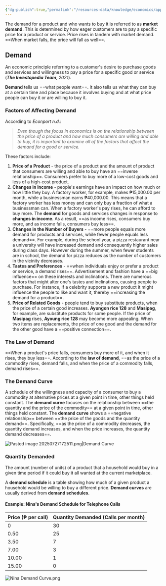 ```yaml
---
{"dg-publish":true,"permalink":"/resources-data/knowledge/economics/applied-economics/market-demand/"}
---
```


The demand for a product and who wants to buy it is referred to as **market demand**. This is determined by how eager customers are to pay a specific price for a product or service. Price rises in tandem with market demand. ==When market falls, the price will fall as well==.

## Demand
An economic principle referring to a customer's desire to purchase goods and services and willingness to pay a price for a specific good or service (***The Investopedia Team***, *2021*).

**Demand** tells us ==what people want==. It also tells us what they can buy at a certain time and place because it involves buying and at what price people can buy it or are willing to buy it.

### Factors of Affecting Demand
According to *Econport n.d.*:

 > *Even though the focus in economics is on the relationship between the price of a product and how much consumers are willing and able to buy, it is important to examine all of the factors that affect the demand for a good or service.*
 
 These factors include:
 1. **Price of a Product** - the price of a product and the amount of product that consumers are willing and able to buy have an ==inverse relationship==. Consumers prefer to buy more of a low-cost goods and less of a high-cost product.
 2. **Changes in Income** - people's earnings have an impact on how much or how little they buy. A factory worker, for example, makes ₱15,000.00 per month, while a businessman earns ₱40,000.00. This means that a factory worker has less money and can only buy a fraction of what a businessman can. When a factory worker's pay rises, he can afford to buy more. The **demand** for goods and services changes in response to **changes in income**. As a result, ==as income rises, consumers buy more, and as income falls, consumers buy less==.
 3. **Changes in the Number of Buyers** - ==more people equals more demand for products and services, while fewer people equals less demand==. For example, during the school year, a pizza restaurant near a university will have increased demand and consequently higher sales during class days. However during the summer, when fewer students are in school, the demand for pizza reduces as the number of customers in the vicinity decreases.
 4. **Tastes and Preferences** - ==when individuals enjoy or prefer a product or service, a demand rises==. Advertisement and fashion have a ==big influence== on these interests and inclinations. There are numerous factors that might alter one's tastes and inclinations, causing people to purchase. For instance, if a celebrity supports a new product it might influence the people to like and want it, thereby ==increasing the demand for a product==.
 5. **Price of Related Goods** - people tend to buy substitute products, when the price of a certain good increases. **Ayungon rice 128** and **Masipag**, for example, are substitute products for some people. If the price of **Masipag** rises, **Ayoung rice 128** may become more appealing. When two items are replacements, the price of one good and the demand for the other good have a ==positive connection==.

### The Law of Demand
==When a product's price falls, consumers buy more of it, and when it rises, they buy less==. According to the **law of demand**, ==as the price of a commodity rises, demand falls, and when the price of a commodity falls, demand rises==.

### The Demand Curve
A schedule of the willingness and capacity of a consumer to buy a commodity at alternative prices at a given point in time, other things held constant. The **demand curve** focuses on the relationship between ==the quantity and the price of the commodity== at a given point in time, other things held constant. The **demand curve** shows a ==negative relationship== between ==the price of the goods and the quantity demand==. Specifically, ==as the price of a commodity decreases, the quantity demand increases, and when the price increases, the quantity demand decreases==.

![Pasted image 20250727172511.png|Demand Curve](/img/user/References/Economics/Images/Pasted%20image%2020250727172511.png)

### Quantity Demanded
The amount (number of units) of a product that a household would buy in a given time period if it could buy it all wanted at the current marketplace.

A **demand schedule** is a table showing how much of a given product a household would be willing to buy a different price. **Demand curves** are usually derived from **demand schedules**.

#### Example: Nina's Demand Schedule for Telephone Calls

| **Price** (₱ per call) | **Quantity Demanded** (Calls per month) |
| ---------------------- | --------------------------------------- |
| 0                      | 30                                      |
| 0.50                   | 25                                      |
| 3.50                   | 7                                       |
| 7.00                   | 3                                       |
| 10.00                  | 1                                       |
| 15.00                  | 0                                       |

![Nina Demand Curve.png](/img/user/References/Economics/Images/Nina%20Demand%20Curve.png)

